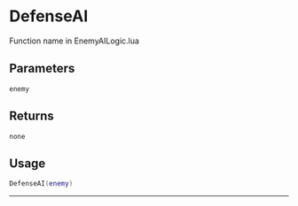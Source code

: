 # DefenseAI
Function name in EnemyAILogic.lua
## Parameters
`enemy`
## Returns
`none`
## Usage
```lua
DefenseAI(enemy)
```
---
